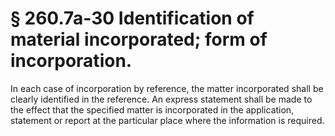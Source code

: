 # § 260.7a-30   Identification of material incorporated; form of incorporation.

In each case of incorporation by reference, the matter incorporated shall be clearly identified in the reference. An express statement shall be made to the effect that the specified matter is incorporated in the application, statement or report at the particular place where the information is required. 




